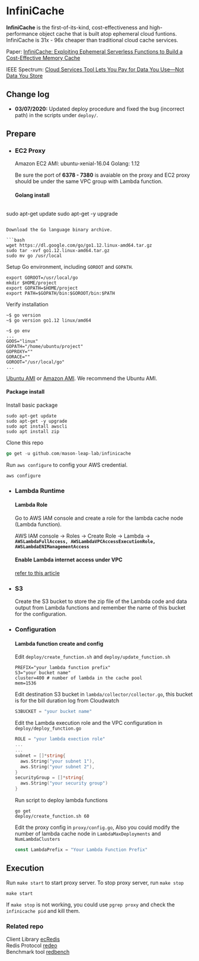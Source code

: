 # InfiniCache

**InfiniCache** is the first-of-its-kind, cost-effectiveness and high-performance object cache that is built atop ephemeral cloud funtions. InfiniCache is 31x - 96x cheaper than traditional cloud cache services.

Paper: [InfiniCache: Exploiting Ephemeral Serverless Functions to Build a Cost-Effective Memory Cache](https://www.usenix.org/conference/fast20/presentation/wang-ao)


IEEE Spectrum: [Cloud Services Tool Lets You Pay for Data You Use—Not Data You Store](https://spectrum.ieee.org/tech-talk/computing/networks/pay-cloud-services-data-tool-news)

## Change log

- **03/07/2020:** Updated deploy procedure and fixed the bug (incorrect path) in the scripts under `deploy/`.

## Prepare

- ### EC2 Proxy

  Amazon EC2 AMI: ubuntu-xenial-16.04
  Golang: 1.12

  Be sure the port of **6378 - 7380** is avaiable on the proxy and EC2 proxy should be under the same VPC group with Lambda function.

  #### Golang install

  ```bash
sudo apt-get update
  sudo apt-get -y upgrade
  ```
  
  Download the Go language binary archive.
  
  ```bash
  wget https://dl.google.com/go/go1.12.linux-amd64.tar.gz
  sudo tar -xvf go1.12.linux-amd64.tar.gz
  sudo mv go /usr/local
```
  
  Setup Go environment, including `GOROOT` and `GOPATH`.
  
  ```
  export GOROOT=/usr/local/go
  mkdir $HOME/project
export GOPATH=$HOME/project
  export PATH=$GOPATH/bin:$GOROOT/bin:$PATH
  ```
  
  Verify installation
  
  ```
  ~$ go version
  ~$ go version go1.12 linux/amd64
  
  ~$ go env
  ...
  GOOS="linux"
  GOPATH="/home/ubuntu/project"
  GOPROXY=""
  GORACE=""
  GOROOT="/usr/local/go"
  ...
  ```
  
  [Ubuntu AMI](https://tecadmin.net/install-go-on-ubuntu/) or [Amazon AMI](https://hackernoon.com/deploying-a-go-application-on-aws-ec2-76390c09c2c5). We recommend the Ubuntu AMI.
  
  #### Package install
  
  Install basic package
  ```shell
  sudo apt-get update
  sudo apt-get -y upgrade
  sudo apt install awscli
  sudo apt install zip
  ```
  
  Clone this repo
  ```go
  go get -u github.com/mason-leap-lab/infinicache
  ```
  
  Run `aws configure` to config your AWS credential.
  
  ```shell
  aws configure
  ```
  
- ### Lambda Runtime

  #### Lambda Role

  Go to AWS IAM console and create a role for the lambda cache node (Lambda function).

  AWS IAM console -> Roles -> Create Role -> Lambda -> **`AWSLambdaFullAccess, AWSLambdaVPCAccessExecutionRole, AWSLambdaENIManagementAccess`**

  #### Enable Lambda internet access under VPC

  [refer to this article](https://aws.amazon.com/premiumsupport/knowledge-center/internet-access-lambda-function/)

- ### S3

  Create the S3 bucket to store the zip file of the Lambda code and data output from Lambda functions and remember the name of this bucket for the configuration.


- ### Configuration

  #### Lambda function create and config

  Edit `deploy/create_function.sh` and `deploy/update_function.sh`

  ```shell
  PREFIX="your lambda function prefix"
  S3="your bucket name"
  cluster=400 # number of lambda in the cache pool
  mem=1536
  ```

  Edit destination S3 bucket in `lambda/collector/collector.go`, this bucket is for the bill duration log from Cloudwatch

  ```go
  S3BUCKET = "your bucket name"
  ```

  Edit the Lambda execution role and the VPC configuration in `deploy/deploy_function.go`

  ```go
  ROLE = "your lambda exection role"
  ...
  ...
  subnet = []*string{
    aws.String("your subnet 1"),
    aws.String("your subnet 2"),
  }
  securityGroup = []*string{
    aws.String("your security group")
  }
  ```

  Run script to deploy lambda functions

  ```shell
  go get
  deploy/create_function.sh 60
  ```
  Edit the proxy config in `proxy/config.go`, Also you could modify the number of lambda cache node in `LambdaMaxDeployments` and `NumLambdaClusters`
    ```go
    const LambdaPrefix = "Your Lambda Function Prefix"
    ```


## Execution

Run `make start` to start proxy server. To stop proxy server, run `make stop`

```
make start
```

If `make stop` is not working, you could use `pgrep proxy` and check the `infinicache pid` and kill them.
### Related repo

Client Library [ecRedis](https://github.com/mason-leap-lab/infinicache/tree/master/client)  
Redis Protocol [redeo](https://github.com/mason-leap-lab/redeo)  
Benchmark tool [redbench](https://github.com/wangaoone/redbench)  
